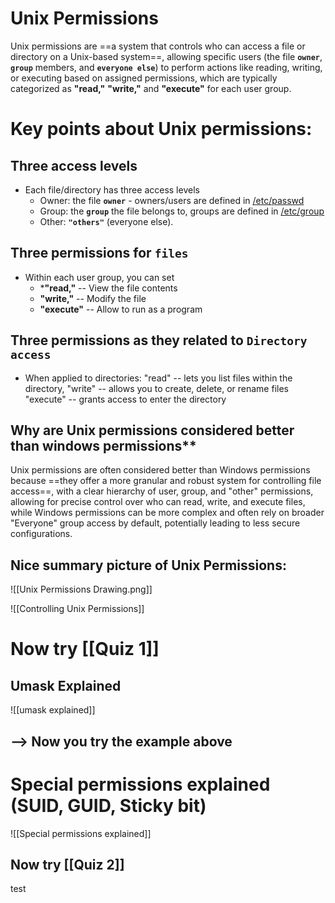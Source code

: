 # Unix Permissions
Unix permissions are ==a system that controls who can access a file or directory on a Unix-based system==, allowing specific users (the file **`owner`**, **`group`** members, and **`everyone else`**) to perform actions like reading, writing, or executing based on assigned permissions, which are typically categorized as **"read,"** **"write,"** and **"execute"** for each user group. 

# Key points about Unix permissions:

## Three access levels
* Each file/directory has three access levels
	* Owner:   the file **`owner`** - owners/users are defined in [/etc/passwd](Unix%20Users.md) 
    * Group:   the **`group`** the file belongs to, groups are defined in [/etc/group](Unix%20groups.md)
    * Other:  **`"others"`** (everyone else). 
## Three permissions for `files`
* Within each user group, you can set 
    * ***"read,"**   -- View the file contents
    * **"write,"**   -- Modify the file
    * **"execute"** -- Allow to run as a program
    
## Three permissions as they related to `Directory access`
* When applied to directories:
	 "read"       --  lets you list files within the directory, 
     "write"      -- allows you to create, delete, or rename files
     "execute"  -- grants access to enter the directory

## Why are Unix permissions considered better than windows permissions**

Unix permissions are often considered better than Windows permissions because ==they offer a more granular and robust system for controlling file access==, with a clear hierarchy of user, group, and "other" permissions, allowing for precise control over who can read, write, and execute files, while Windows permissions can be more complex and often rely on broader "Everyone" group access by default, potentially leading to less secure configurations.


 
## Nice summary picture of Unix Permissions:
 ![[Unix Permissions Drawing.png]]


 ![[Controlling Unix Permissions]]

# Now try  [[Quiz 1]]



## Umask Explained
![[umask explained]]

## --> Now you try the example above



# Special permissions explained (SUID, GUID, Sticky bit)

![[Special permissions explained]]


## Now try [[Quiz 2]]

test





